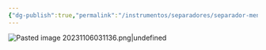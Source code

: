 ```yaml
---
{"dg-publish":true,"permalink":"/instrumentos/separadores/separador-mentoniano/"}
---
```


![Pasted image 20231106031136.png|undefined](/img/user/Cirugia%20Bucal%20I/Medias/Pasted%20image%2020231106031136.png)